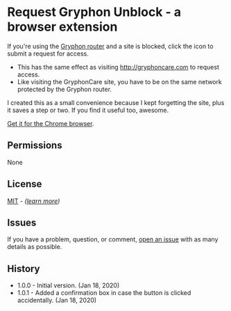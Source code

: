 # Request Gryphon Unblock - a browser extension

If you're using the [Gryphon router](https://gryphonconnect.com/) and a site is blocked, click the icon to submit a request for access.

- This has the same effect as visiting http://gryphoncare.com to request access.
- Like visiting the GryphonCare site, you have to be on the same network protected by the Gryphon router.

I created this as a small convenience because I kept forgetting the site, plus it saves a step or two. If you find it useful too, awesome.

[Get it for the Chrome browser](https://chrome.google.com/webstore/detail/request-gryphon-unblock/jcbgegbfglpaiamonjoghejgcgljlaig).

## Permissions

None

## License

[MIT](https://github.com/grantwinney/request-gryphon-unblock/blob/master/LICENSE) - _([learn more](https://tldrlegal.com/license/mit-license))_

## Issues

If you have a problem, question, or comment, [open an issue](https://github.com/grantwinney/request-gryphon-unblock/issues) with as many details as possible.

## History

* 1.0.0 - Initial version. (Jan 18, 2020)
* 1.0.1 - Added a confirmation box in case the button is clicked accidentally. (Jan 18, 2020)
